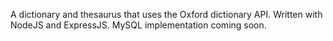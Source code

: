A dictionary and thesaurus that uses the Oxford dictionary API.  Written with NodeJS and ExpressJS.  MySQL implementation coming soon.